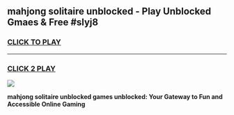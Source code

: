 
## mahjong solitaire unblocked - Play Unblocked Gmaes & Free #slyj8
<h3>
<a href="https://news.freeplayer.one?title=mahjong_solitaire_unblocked&ref=24F">CLICK TO PLAY</a></h3>
<hr>

<h3>
<a href="https://news.freeplayer.one?title=mahjong_solitaire_unblocked&ref=24F">CLICK 2 PLAY</a>
  
</h3>

<a href="https://news.freeplayer.one?title=mahjong_solitaire_unblocked&ref=24F/"><img src="https://clearcache.store/games.png"></a>


**mahjong solitaire unblocked games unblocked: Your Gateway to Fun and Accessible Online Gaming**
